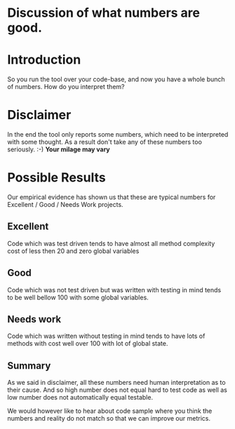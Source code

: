 # Discussion of what numbers are good.

# Introduction #

So you run the tool over your code-base, and now you have a whole bunch of numbers. How do you interpret them?

# Disclaimer #

In the end the tool only reports some numbers, which need to be interpreted with some thought. As a result don't take any of these numbers too seriously. :-) **Your milage may vary**

# Possible Results #

Our empirical evidence has shown us that these are typical numbers for Excellent / Good / Needs Work projects.

## Excellent ##
Code which was test driven tends to have almost all method complexity cost of less then 20 and zero global variables

## Good ##

Code which was not test driven but was written with testing in mind tends to be well bellow 100  with some global variables.

## Needs work ##

Code which was written without testing in mind tends to have lots of methods with cost well over 100 with lot of global state.

## Summary ##

As we said in disclaimer, all these numbers need human interpretation as to their cause. And so high number does not equal hard to test code as well as low number does not automatically equal testable.

We would however like to hear about code sample where you think the numbers and reality do not match so that we can improve our metrics.